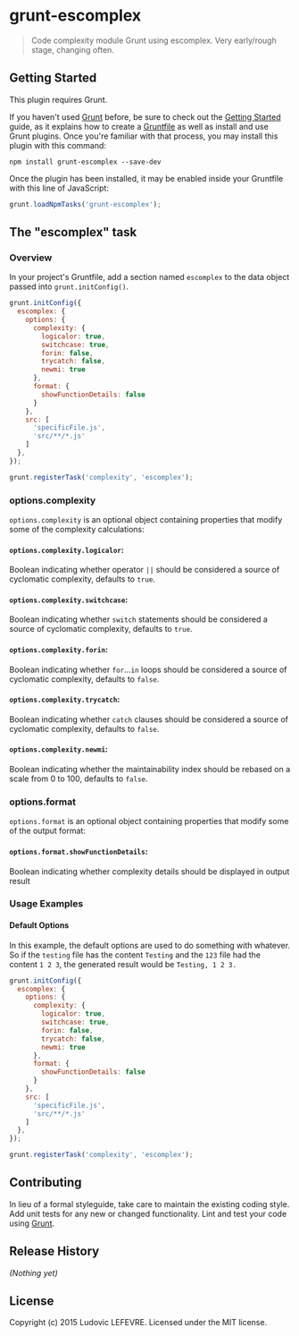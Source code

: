 # grunt-escomplex

> Code complexity module Grunt using escomplex. Very early/rough stage, changing often.

## Getting Started
This plugin requires Grunt.

If you haven't used [Grunt](http://gruntjs.com/) before, be sure to check out the [Getting Started](http://gruntjs.com/getting-started) guide, as it explains how to create a [Gruntfile](http://gruntjs.com/sample-gruntfile) as well as install and use Grunt plugins. Once you're familiar with that process, you may install this plugin with this command:

```shell
npm install grunt-escomplex --save-dev
```

Once the plugin has been installed, it may be enabled inside your Gruntfile with this line of JavaScript:

```js
grunt.loadNpmTasks('grunt-escomplex');
```

## The "escomplex" task

### Overview
In your project's Gruntfile, add a section named `escomplex` to the data object passed into `grunt.initConfig()`.

```js
grunt.initConfig({
  escomplex: {
    options: {
      complexity: {
        logicalor: true,
        switchcase: true,
        forin: false,
        trycatch: false,
        newmi: true
      },
      format: {
        showFunctionDetails: false
      }
    },
    src: [
      'specificFile.js',
      'src/**/*.js'
    ]
  },
});

grunt.registerTask('complexity', 'escomplex');
```

### options.complexity

`options.complexity` is an optional object containing properties that modify some of the complexity calculations:

#### `options.complexity.logicalor`:
  Boolean indicating whether operator `||`
  should be considered a source of cyclomatic complexity,
  defaults to `true`.
#### `options.complexity.switchcase`:
  Boolean indicating whether `switch` statements
  should be considered a source of cyclomatic complexity,
  defaults to `true`.
#### `options.complexity.forin`:
  Boolean indicating whether `for`...`in` loops
  should be considered a source of cyclomatic complexity,
  defaults to `false`.
#### `options.complexity.trycatch`:
  Boolean indicating whether `catch` clauses
  should be considered a source of cyclomatic complexity,
  defaults to `false`.
#### `options.complexity.newmi`:
  Boolean indicating whether the maintainability
  index should be rebased on a scale from 0 to 100,
  defaults to `false`.

### options.format

`options.format` is an optional object containing properties that modify some of the output format:

#### `options.format.showFunctionDetails`:
  Boolean indicating whether complexity details should be displayed in output result

### Usage Examples

#### Default Options
In this example, the default options are used to do something with whatever. So if the `testing` file has the content `Testing` and the `123` file had the content `1 2 3`, the generated result would be `Testing, 1 2 3.`

```js
grunt.initConfig({
  escomplex: {
    options: {
      complexity: {
        logicalor: true,
        switchcase: true,
        forin: false,
        trycatch: false,
        newmi: true
      },
      format: {
        showFunctionDetails: false
      }
    },
    src: [
      'specificFile.js',
      'src/**/*.js'
    ]
  },
});

grunt.registerTask('complexity', 'escomplex');
```

## Contributing
In lieu of a formal styleguide, take care to maintain the existing coding style. Add unit tests for any new or changed functionality. Lint and test your code using [Grunt](http://gruntjs.com/).

## Release History
_(Nothing yet)_

## License
Copyright (c) 2015 Ludovic LEFEVRE. Licensed under the MIT license.
